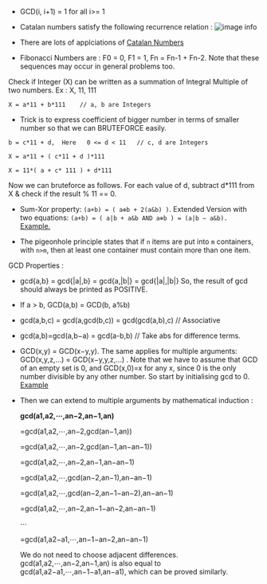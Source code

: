 -  GCD(i, i+1) = 1 for all i>= 1
-  Catalan numbers satisfy the following recurrence relation :
    ![image info](https://www.geeksforgeeks.org/wp-content/ql-cache/quicklatex.com-6e37684751c57a980ebaca5148b4736a_l3.svg)
- There are lots of applciations of [Catalan Numbers](https://www.geeksforgeeks.org/applications-of-catalan-numbers/)

- Fibonacci Numbers are : F0 = 0, F1 = 1, Fn = Fn-1 + Fn-2.  Note that these sequences may occur in general problems too.

Check if Integer (X) can be written as a summation of Integral Multiple of two numbers.
Ex : X, 11, 111

```
X = a*11 + b*111    // a, b are Integers
``` 
- Trick is to express coefficient of bigger number in terms of smaller number so that we can BRUTEFORCE easily.

```
b = c*11 + d,  Here   0 <= d < 11   // c, d are Integers

X = a*11 + ( c*11 + d )*111

X = 11*( a + c* 111 ) + d*111
```
Now we can bruteforce as follows. For each value of d, subtract d*111 from X & check if the result % 11 == 0.

- Sum-Xor property: `(a+b) = ( a⊕b + 2(a&b) )`. Extended Version with two equations: `(a+b) = ( a|b + a&b AND a⊕b ) = (a|b − a&b).` [Example.](https://codeforces.com/problemset/problem/1325/D)

- The pigeonhole principle states that if `n` items are put into `m` containers, with `n>m`, then at least one container must contain more than one item.

GCD Properties :
- gcd{a,b} = gcd{|a|,b} = gcd{a,|b|} = gcd{|a|,|b|}  So, the result of gcd should always be printed as POSITIVE. 
- If a > b, GCD(a,b) = GCD(b, a%b)
- gcd(a,b,c) = gcd(a,gcd(b,c)) = gcd(gcd(a,b),c)                       // Associative
- gcd(a,b)=gcd(a,b−a) = gcd(a-b,b)                                     // Take abs for difference terms.
- GCD(x,y) = GCD(x−y,y). The same applies for multiple arguments: GCD(x,y,z,…) = GCD(x−y,y,z,…) . Note that we have to assume that GCD of an empty set is 0, and GCD(x,0)=x for any x, since 0 is the only number divisible by any other number. So start by initialising gcd to 0. [Example](https://codeforces.com/contest/1459/submission/119794117)
- Then we can extend to multiple arguments by mathematical induction :

    **gcd(a1,a2,⋯,an−2,an−1,an)** 

    =gcd(a1,a2,⋯,an−2,gcd(an−1,an))

    =gcd(a1,a2,⋯,an−2,gcd(an−1,an−an−1))

    =gcd(a1,a2,⋯,an−2,an−1,an−an−1)

    =gcd(a1,a2,⋯,gcd(an−2,an−1),an−an−1)

    =gcd(a1,a2,⋯,gcd(an−2,an−1−an−2),an−an−1)

    =gcd(a1,a2,⋯,an−2,an−1−an−2,an−an−1)

    ⋯

    =gcd(a1,a2−a1,⋯,an−1−an−2,an−an−1)

    We do not need to choose adjacent differences. gcd(a1,a2,⋯,an−2,an−1,an) is also equal to gcd(a1,a2−a1,⋯,an−1−a1,an−a1), which can be proved similarly.



